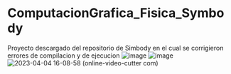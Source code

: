 # ComputacionGrafica_Fisica_Symbody
Proyecto descargado del repositorio de Simbody en el cual se corrigieron errores de compilacion y de ejecucion
![image](https://user-images.githubusercontent.com/44307351/229922108-690e0e0b-026e-43b7-8585-2eff5b9da46b.png)
![image](https://user-images.githubusercontent.com/44307351/229922732-abd0093d-aa0e-4fb5-a167-2f0e40948df7.png)
![2023-04-04 16-08-58 (online-video-cutter com)](https://user-images.githubusercontent.com/44307351/229923675-fc6364fa-51f7-4aa8-bbae-dea80939b76e.gif)
